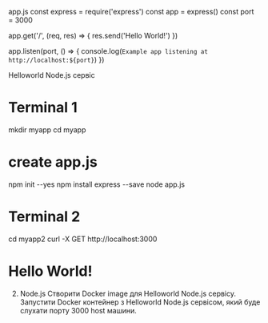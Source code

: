app.js
const express = require('express')
const app = express()
const port = 3000

app.get('/', (req, res) => {
  res.send('Hello World!')
})

app.listen(port, () => {
  console.log(`Example app listening at http://localhost:${port}`)
})

Helloworld Node.js сервіс
# Terminal 1
mkdir myapp
cd myapp
# create app.js
npm init --yes
npm install express --save
node app.js

# Terminal 2
cd myapp2
curl -X GET http://localhost:3000
# Hello World!

2. Node.js
Створити Docker image для Helloworld Node.js сервісу. Запустити Docker контейнер з Helloworld Node.js сервісом, який буде слухати порту 3000 host машини. 
